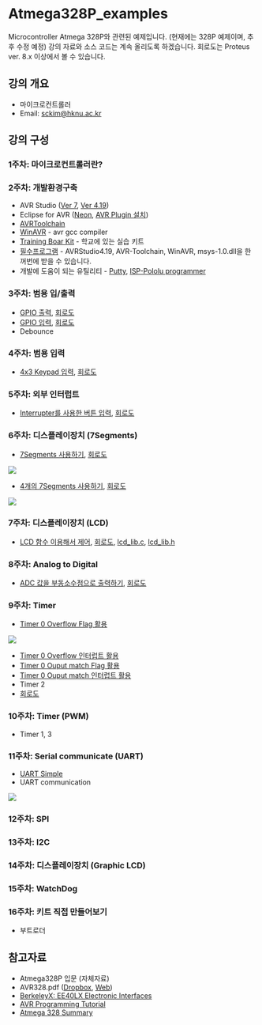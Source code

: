 # Atmega328P_examples
Microcontroller Atmega 328P와 관련된 예제입니다. (현재에는 328P 예제이며, 추후 수정 예정)
강의 자료와 소스 코드는 계속 올리도록 하겠습니다. 회로도는 Proteus ver. 8.x 이상에서 볼 수 있습니다.

## 강의 개요
+ 마이크로컨트롤러
+ Email: sckim@hknu.ac.kr

## 강의 구성 
### 1주차: 마이크로컨트롤러란? 

### 2주차: 개발환경구축
+ AVR Studio ([Ver 7](http://www.microchip.com/mplab/avr-support/atmel-studio-7), [Ver 4.19](https://www.dropbox.com/s/3c2vubam8lwj42c/AvrStudio4Setup.exe?dl=0))
+ Eclipse for AVR ([Neon](https://www.eclipse.org/downloads/packages/release/neon/3/eclipse-ide-cc-developers), [AVR Plugin 설치](https://marketplace.eclipse.org/category/free-tagging/avr))
+ [AVRToolchain](https://www.dropbox.com/s/7j8wxu1b2sp6b6n/AVR-Toolchain_330710.exe?dl=0)
+ [WinAVR](https://sourceforge.net/projects/winavr/files/) - avr gcc compiler
+ [Training Boar Kit](https://docs.google.com/document/d/1z8ZOeDaLLHn7CCoW8pkEYocl6X6kjT0bNDkCtDhy2is/edit#heading=h.ewk21ulbo3a9) - 학교에 있는 실습 키트
+ [필수프로그램](https://www.dropbox.com/s/invxn9zygupyc5h/Core.zip?dl=0) - AVRStudio4.19, AVR-Toolchain, WinAVR, msys-1.0.dll을 한꺼번에 받을 수 있습니다.
+ 개발에 도움이 되는 유틸리티 - [Putty](https://www.chiark.greenend.org.uk/~sgtatham/putty/latest.html), [ISP-Pololu programmer](https://www.dropbox.com/s/yxbxef388oqb1lm/pololu-usb-avr-programmer-v2-1.0.1-win.msi?dl=0)

### 3주차: 범용 입/출력
+ [GPIO 출력](https://github.com/sckim/AVR328P/blob/master/010_Blink/Blink.c), [회로도](https://github.com/sckim/AVR328P/blob/master/010_Blink/AVR328P_LCD_7Seg_Terminal.DSN)
+ [GPIO 입력](https://github.com/sckim/AVR328P/blob/master/020_Input_LED/Input.c), [회로도](https://github.com/sckim/AVR328P/blob/master/020_Input_LED/AVR328P_Key_7Seg.DSN)
+ Debounce

### 4주차: 범용 입력 
+ [4x3 Keypad 입력](https://github.com/sckim/AVR328P/blob/master/026_Keypad/Keypad.c), [회로도](https://github.com/sckim/AVR328P/blob/master/026_Keypad/Keypad.pdsprj)

### 5주차: 외부 인터럽트 
+ [Interrupter를 사용한 버튼 입력](https://github.com/sckim/AVR328P/blob/master/027_Interrupt/Interrupt.c), [회로도](https://github.com/sckim/AVR328P/blob/master/027_Interrupt/AVR328P_7Seg_decoder.DSN)

### 6주차: 디스플레이장치 (7Segments) 
+ [7Segments 사용하기](https://github.com/sckim/AVR328P/blob/master/015_7Segments/7Segments.c), [회로도](https://github.com/sckim/AVR328P/blob/master/015_7Segments/AVR328P_LCD_7Seg.DSN)

[![](http://img.youtube.com/vi/E7OPkgIjPyo/0.jpg)](http://www.youtube.com/watch?v=E7OPkgIjPyo "7Segments display")

+ [4개의 7Segments 사용하기](https://github.com/sckim/uC_examples/blob/master/48_Four7Segments_itoa/Four7Segments.c), [회로도](https://github.com/sckim/uC_examples/blob/master/48_Four7Segments_itoa/Four7Segments.DSN)

[![](http://img.youtube.com/vi/qo5lWw_W_tg/0.jpg)](http://www.youtube.com/watch?v=qo5lWw_W_tg "4 digits FND")

### 7주차: 디스플레이장치 (LCD) 
+ [LCD 함수 이용해서 제어](https://github.com/sckim/AVR328P/blob/master/032_LibTextLCD/textLCDLib.c), [회로도](https://github.com/sckim/AVR328P/blob/master/050_textLCD/AVR328P_LCD.DSN), [lcd_lib.c](https://github.com/sckim/AVR328P/blob/master/050_textLCD/lcd_lib.c), [lcd_lib.h](https://github.com/sckim/AVR328P/blob/master/050_textLCD/lcd_lib.h)

### 8주차: Analog to Digital 
+ [ADC 값을 부동소수점으로 출력하기](https://github.com/sckim/uC_examples/blob/master/101_ADC_on_LCD/ADC_on_LCD.c), [회로도](https://github.com/sckim/AVR328P/blob/master/035_textLCDADC/AVR328P_LCD.DSN)

### 9주차: Timer
+ [Timer 0 Overflow Flag 활용](https://github.com/sckim/AVR328P/blob/master/040_Timer0Overflow/Timer0_8mSec.c)

[![](http://img.youtube.com/vi/Ti-dp8jSOQM/0.jpg)](http://www.youtube.com/watch?v=Ti-dp8jSOQM "One second timer")

+ [Timer 0 Overflow 인터럽트 활용](https://github.com/sckim/AVR328P/blob/master/041_Timer0Overflow_Int/Timer0_8mSec.c)
+ [Timer 0 Ouput match Flag 활용](https://github.com/sckim/AVR328P/blob/master/042_Timer0_CTC/Timer0_8mSec.c)
+ [Timer 0 Ouput match 인터럽트 활용](https://github.com/sckim/AVR328P/blob/master/043_Timer0_CTC_int/Timer0_10mSec.c)
+ Timer 2
+ [회로도](https://github.com/sckim/AVR328P/blob/master/043_Timer0_CTC_int/AVR328P_Key_7Seg.DSN)

### 10주차: Timer (PWM)
+ Timer 1, 3

### 11주차: Serial communicate (UART)
+ [UART Simple](https://github.com/sckim/AVR328P/blob/master/050_UART/UART_simple.c)
+ UART communication

[![](http://img.youtube.com/vi/jlNPgtgmFzM/0.jpg)](http://www.youtube.com/watch?v=jlNPgtgmFzM "Serial Communication")

### 12주차: SPI
### 13주차: I2C
### 14주차: 디스플레이장치 (Graphic LCD) 
### 15주차: WatchDog

### 16주차: 키트 직접 만들어보기
+ 부트로더

## 참고자료
+ Atmega328P 입문 (자체자료)
+ AVR328.pdf ([Dropbox](https://www.dropbox.com/s/ql3lzhbfzwl62mv/ATmega328P.pdf?dl=0), [Web](http://ww1.microchip.com/downloads/en/DeviceDoc/Atmel-42735-8-bit-AVR-Microcontroller-ATmega328-328P_Datasheet.pdf))
+ [BerkeleyX: EE40LX Electronic Interfaces](https://courses.edx.org/courses/course-v1:BerkeleyX+EE40LX+2T2015/info)
+ [AVR Programming Tutorial](http://ocw.mit.edu/courses/media-arts-and-sciences/mas-962-special-topics-new-textiles-spring-2010/readings-lectures-tutorials/tut06_avr1/)
+ [Atmega 328 Summary](http://www.ozeki.hu/attachments/473/ATmega-328P_Summary.pdf)

